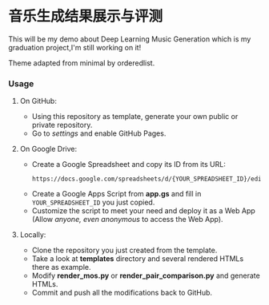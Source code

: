 # 音乐生成结果展示与评测

This will be my demo about Deep Learning Music Generation which is my graduation project,I'm still working on it!

Theme adapted from minimal by orderedlist.

### Usage

1. On GitHub:
    - Using this repository as template, generate your own public or private repository.
    - Go to *settings* and enable GitHub Pages.
2. On Google Drive:
    - Create a Google Spreadsheet and copy its ID from its URL:
        ```
        https://docs.google.com/spreadsheets/d/{YOUR_SPREADSHEET_ID}/edit
        ```
    - Create a Google Apps Script from **app.gs** and fill in `YOUR_SPREADSHEET_ID` you just copied.
    - Customize the script to meet your need and deploy it as a Web App (Allow *anyone, even anonymous* to access the Web App).
3. Locally:
    - Clone the repository you just created from the template.
    - Take a look at **templates** directory and several rendered HTMLs there as example.
    - Modify **render_mos.py** or **render_pair_comparison.py** and generate HTMLs.
    - Commit and push all the modifications back to GitHub.

    # 


